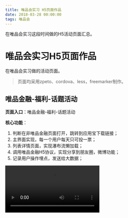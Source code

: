 ```yaml
---
title: 唯品会实习 H5页面作品
date: 2018-03-28 00:00:00
tags: 唯品会
---
```

在唯品会实习这段时间做的H5活动页面汇总。
<!--more-->

# 唯品会实习H5页面作品
在唯品会实习做的活动页面。

> 页面均采用zpeto、cordova、less，freemarker制作。

## 唯品金融-福利-话题活动
**页面入口**：唯品金融-福利-话题活动

**核心功能**：
1. 判断在非唯品金融页面打开，跳转到应用宝下载链接；
2. 主界面实现，每一个用户每天只可投一票；
3. 列表详情页面，实现瀑布流懒加载；
4. 调用唯品金融H5协议，实现分享到朋友圈，微博功能；
5. 记录用户操作埋点，发送给大数据；
<video src="http://oi7f2yeu5.bkt.clouddn.com/topic.mp4" loop autoplay>
## 唯品会-签到引导页
**页面入口**：唯品会-主菜单-唯品金融-右下角小图片

**核心功能**：
1. 判断是否安装唯品金融，已安装，则唤醒唯品金融签到页面；
2. 未安装唯品金融，则跳转到应用宝下载地址；
3. 使用了`<map>``<area>`图片热区,判断点击位置；
4. 记录用户操作埋点，发送给大数据；

<video src="http://oi7f2yeu5.bkt.clouddn.com/signin.mp4" loop autoplay>


